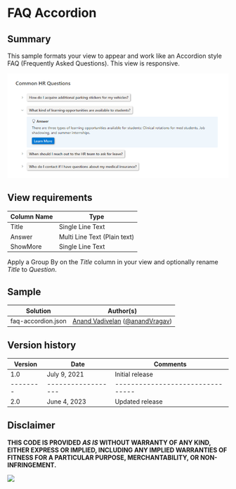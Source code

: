 # FAQ Accordion

## Summary
This sample formats your view to appear and work like an Accordion style FAQ (Frequently Asked Questions). This view is responsive.

![screenshot of the sample](./assets/screenshot.png)

## View requirements

Column Name   |Type
--------------|--------------
Title         | Single Line Text
Answer     | Multi Line Text (Plain text)
ShowMore     | Single Line Text

Apply a Group By on the *Title* column in your view and optionally rename *Title* to *Question*.
## Sample

Solution|Author(s)
--------|---------
faq-accordion.json | [Anand Vadivelan](https://github.com/anandragav) ([@anandVragav](https://twitter.com/anandVragav))

## Version history

Version |Date              |Comments
--------|------------------|--------------------------------
1.0     |July 9, 2021  |Initial release
--------|------------------|--------------------------------
2.0     |June 4, 2023  |Updated release


## Disclaimer
**THIS CODE IS PROVIDED *AS IS* WITHOUT WARRANTY OF ANY KIND, EITHER EXPRESS OR IMPLIED, INCLUDING ANY IMPLIED WARRANTIES OF FITNESS FOR A PARTICULAR PURPOSE, MERCHANTABILITY, OR NON-INFRINGEMENT.**

<img src="https://pnptelemetry.azurewebsites.net/list-formatting/view-samples/faq-accordion" />
